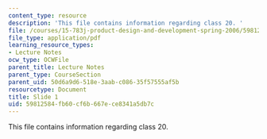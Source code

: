 ```yaml
---
content_type: resource
description: 'This file contains information regarding class 20. '
file: /courses/15-783j-product-design-and-development-spring-2006/59812584fb60cf6b667ece8341a5db7c_cls20_tol_trds.pdf
file_type: application/pdf
learning_resource_types:
- Lecture Notes
ocw_type: OCWFile
parent_title: Lecture Notes
parent_type: CourseSection
parent_uid: 50d6a9d6-518e-3aab-c086-35f57555af5b
resourcetype: Document
title: Slide 1
uid: 59812584-fb60-cf6b-667e-ce8341a5db7c
---
```

This file contains information regarding class 20. 